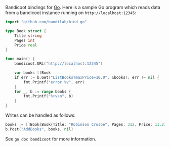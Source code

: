 Bandicoot bindings for [Go](http://golang.org). Here is a sample Go program which reads data from a bandicoot instance running on `http://localhost:12345`:
``` Go
import "github.com/bandilab/bind-go"

type Book struct {
    Title string
    Pages int
    Price real
}

func main() {
    bandicoot.URL("http://localhost:12345")

    var books []Book
    if err := b.Get("ListBooks?maxPrice=10.0", &books); err != nil {
        fmt.Printf("error %v", err)
    }
    for _, b := range books {
        fmt.Printf("%+v\n", b)
    }
}
```

Writes can be handled as follows:

``` go
books := []Book{Book{Title: "Robinson Crusoe", Pages: 312, Price: 11.21}}
b.Post("AddBooks", books, nil)
```

See `go doc bandicoot` for more information.
